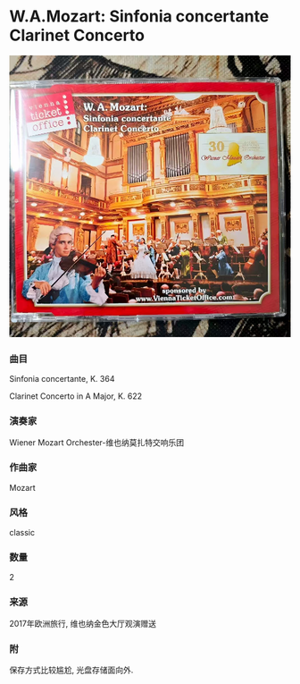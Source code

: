 # W.A.Mozart: Sinfonia concertante Clarinet Concerto
![_](./cover.jpg)
### 曲目
Sinfonia concertante, K. 364

Clarinet Concerto in A Major, K. 622
### 演奏家
Wiener Mozart Orchester-维也纳莫扎特交响乐团
### 作曲家
Mozart
### 风格
classic
### 数量
2
### 来源
2017年欧洲旅行, 维也纳金色大厅观演赠送
### 附
保存方式比较尴尬, 光盘存储面向外.
